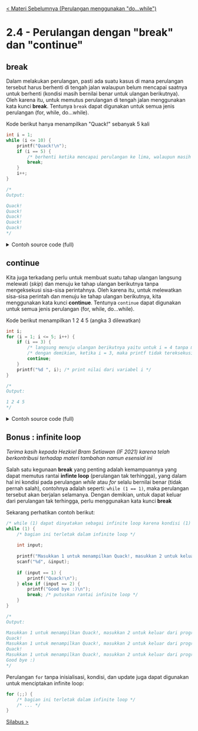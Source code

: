 [< Materi Sebelumnya (Perulangan menggunakan "do...while")](3-PerulanganMenggunakanDoWhile.md)

# 2.4 - Perulangan dengan "break" dan "continue"

## break

Dalam melakukan perulangan, pasti ada suatu kasus di mana perulangan tersebut harus berhenti di tengah jalan walaupun belum mencapai saatnya untuk berhenti (kondisi masih bernilai benar untuk ulangan berikutnya). Oleh karena itu, untuk memutus perulangan di tengah jalan menggunakan kata kunci **break**. Tentunya `break` dapat digunakan untuk semua jenis perulangan (for, while, do...while).

Kode berikut hanya menampilkan "Quack!" sebanyak 5 kali
```c
int i = 1;
while (i <= 10) {
    printf("Quack!\n");
    if (i == 5) {
        /* berhenti ketika mencapai perulangan ke lima, walaupun masih bisa dilanjutkan sampai i = 10 */
        break;
    }
    i++;
}

/*
Output:

Quack!
Quack!
Quack!
Quack!
Quack!
*/
```

<details>
<summary>Contoh source code (full)</summary>

```c
#include <stdio.h>
int main() {
  int i = 1;
  while (i <= 10) {
      printf("Quack!\n");
      if (i == 5) {
          /* berhenti ketika mencapai perulangan ke lima, walaupun masih bisa dilanjutkan sampai i = 10 */
          break;
      }
      i++;
  }
  return 0;
}

/*
Output:

Quack!
Quack!
Quack!
Quack!
Quack!
*/
```      
</details>

## continue

Kita juga terkadang perlu untuk membuat suatu tahap ulangan langsung melewati (*skip*) dan menuju ke tahap ulangan berikutnya tanpa mengeksekusi sisa-sisa perintahnya. Oleh karena itu, untuk melewatkan sisa-sisa perintah dan menuju ke tahap ulangan berikutnya, kita menggunakan kata kunci **continue**. Tentunya `continue` dapat digunakan untuk semua jenis perulangan (for, while, do...while).

Kode berikut menampilkan 1 2 4 5 (angka 3 dilewatkan)
```c
int i;
for (i = 1; i <= 5; i++) {
    if (i == 3) {
        /* langsung menuju ulangan berikutnya yaitu untuk i = 4 tanpa mengeksekusi perintah-perintah setelah ini (printf) */
        /* dengan demikian, ketika i = 3, maka printf tidak tereksekusi sehingga angka 3 tidak tertampil di console */
        continue;
    }
    printf("%d ", i); /* print nilai dari variabel i */
}

/*
Output:

1 2 4 5
*/
```

<details>
<summary>Contoh source code (full)</summary>

```c
#include <stdio.h>
int main() {
    int i;
    for (i = 1; i <= 5; i++) {
        if (i == 3) {
            /* langsung menuju ulangan berikutnya yaitu untuk i = 4 tanpa mengeksekusi perintah-perintah setelah ini (printf) */
            /* dengan demikian, ketika i = 3, maka printf tidak tereksekusi sehingga angka 3 tidak tertampil di console */
            continue;
        }
        printf("%d ", i); /* print nilai dari variabel i */
    }
    return 0;
}

/*
Output:

1 2 4 5
*/
```
</details>
    
## Bonus : infinite loop

*Terima kasih kepada Hezkiel Bram Setiawan (IF 2021) karena telah berkontribusi terhadap materi tambahan namun esensial ini*

Salah satu kegunaan **break** yang penting adalah kemampuannya yang dapat memutus rantai **infinte loop** (perulangan tak terhingga), yang dalam hal ini kondisi pada perulangan *while* atau *for* selalu bernilai benar (tidak pernah salah), contohnya adalah seperti: `while (1 == 1)`, maka perulangan tersebut akan berjalan selamanya. Dengan demikian, untuk dapat keluar dari perulangan tak terhingga, perlu menggunakan kata kunci **break**

Sekarang perhatikan contoh berikut:
```c
/* while (1) dapat dinyatakan sebagai infinite loop karena kondisi (1) akan dianggap benar oleh komputer */
while (1) {
    /* bagian ini terletak dalam infinite loop */
    
    int input;
    
    printf("Masukkan 1 untuk menampilkan Quack!, masukkan 2 untuk keluar dari program: ");
    scanf("%d", &input);
    
    if (input == 1) {
        printf("Quack!\n");
    } else if (input == 2) {
        printf("Good bye :)\n");
        break; /* putuskan rantai infinite loop */
    }
}

/*
Output:

Masukkan 1 untuk menampilkan Quack!, masukkan 2 untuk keluar dari program: 1
Quack!
Masukkan 1 untuk menampilkan Quack!, masukkan 2 untuk keluar dari program: 1
Quack!
Masukkan 1 untuk menampilkan Quack!, masukkan 2 untuk keluar dari program: 2
Good bye :)
*/
```

Perulangan `for` tanpa inisialisasi, kondisi, dan update juga dapat digunakan untuk menciptakan infinite loop:
```c
for (;;) {
    /* bagian ini terletak dalam infinite loop */
    /* ... */
}
```

[Silabus >](../silabus.md)